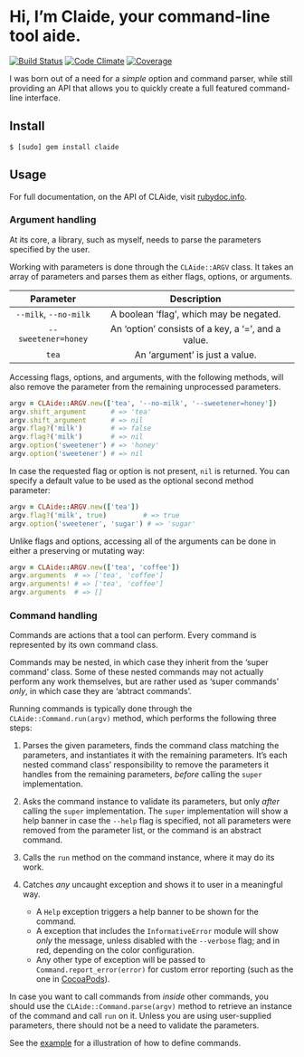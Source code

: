 # Hi, I’m Claide, your command-line tool aide.

[![Build Status](https://img.shields.io/travis/CocoaPods/CLAide/master.svg?style=flat)](https://travis-ci.org/CocoaPods/CLAide)
[![Code Climate](https://img.shields.io/codeclimate/github/CocoaPods/CLAide.svg?style=flat)](https://codeclimate.com/github/CocoaPods/CLAide)
[![Coverage](https://img.shields.io/codeclimate/coverage/github/CocoaPods/CLAide.svg?style=flat)](https://codeclimate.com/github/CocoaPods/CLAide)

I was born out of a need for a _simple_ option and command parser, while still
providing an API that allows you to quickly create a full featured command-line
interface.

## Install

```
$ [sudo] gem install claide
```


## Usage

For full documentation, on the API of CLAide, visit [rubydoc.info][docs].


### Argument handling

At its core, a library, such as myself, needs to parse the parameters specified
by the user.

Working with parameters is done through the `CLAide::ARGV` class. It takes an
array of parameters and parses them as either flags, options, or arguments.

| Parameter              | Description                                        |
| :---:                  | :---:                                              |
| `--milk`, `--no-milk`  | A boolean ‘flag’, which may be negated.            |
| `--sweetener=honey`    | An ‘option’ consists of a key, a ‘=’, and a value. |
| `tea`                  | An ‘argument’ is just a value.                     |


Accessing flags, options, and arguments, with the following methods, will also
remove the parameter from the remaining unprocessed parameters.

```ruby
argv = CLAide::ARGV.new(['tea', '--no-milk', '--sweetener=honey'])
argv.shift_argument      # => 'tea'
argv.shift_argument      # => nil
argv.flag?('milk')       # => false
argv.flag?('milk')       # => nil
argv.option('sweetener') # => 'honey'
argv.option('sweetener') # => nil
```


In case the requested flag or option is not present, `nil` is returned. You can
specify a default value to be used as the optional second method parameter:

```ruby
argv = CLAide::ARGV.new(['tea'])
argv.flag?('milk', true)         # => true
argv.option('sweetener', 'sugar') # => 'sugar'
```


Unlike flags and options, accessing all of the arguments can be done in either
a preserving or mutating way:

```ruby
argv = CLAide::ARGV.new(['tea', 'coffee'])
argv.arguments  # => ['tea', 'coffee']
argv.arguments! # => ['tea', 'coffee']
argv.arguments  # => []
```


### Command handling

Commands are actions that a tool can perform. Every command is represented by
its own command class.

Commands may be nested, in which case they inherit from the ‘super command’
class. Some of these nested commands may not actually perform any work
themselves, but are rather used as ‘super commands’ _only_, in which case they
are ‘abtract commands’.

Running commands is typically done through the `CLAide::Command.run(argv)`
method, which performs the following three steps:

1. Parses the given parameters, finds the command class matching the parameters,
   and instantiates it with the remaining parameters.  It’s each nested command
   class’ responsibility to remove the parameters it handles from the remaining
   parameters, _before_ calling the `super` implementation.

2. Asks the command instance to validate its parameters, but only _after_
   calling the `super` implementation.  The `super` implementation will show a
   help banner in case the `--help` flag is specified, not all parameters were
   removed from the parameter list, or the command is an abstract command.

3. Calls the `run` method on the command instance, where it may do its work.

4. Catches _any_ uncaught exception and shows it to user in a meaningful way.
   * A `Help` exception triggers a help banner to be shown for the command.
   * A exception that includes the `InformativeError` module will show _only_
     the message, unless disabled with the `--verbose` flag; and in red,
     depending on the color configuration.
   * Any other type of exception will be passed to `Command.report_error(error)`
     for custom error reporting (such as the one in [CocoaPods][report-error]).

In case you want to call commands from _inside_ other commands, you should use
the `CLAide::Command.parse(argv)` method to retrieve an instance of the command
and call `run` on it. Unless you are using user-supplied parameters, there
should not be a need to validate the parameters.

See the [example][example] for a illustration of how to define commands.


[travis]: https://secure.travis-ci.org/CocoaPods/CLAide
[travis-status]: https://secure.travis-ci.org/CocoaPods/CLAide.png
[docs]: http://www.rubydoc.info/github/CocoaPods/CLAide/index
[example]: https://github.com/CocoaPods/CLAide/blob/master/examples/make.rb
[report-error]: https://github.com/CocoaPods/CocoaPods/blob/054fe5c861d932219ec40a91c0439a7cfc3a420c/lib/cocoapods/command.rb#L36
